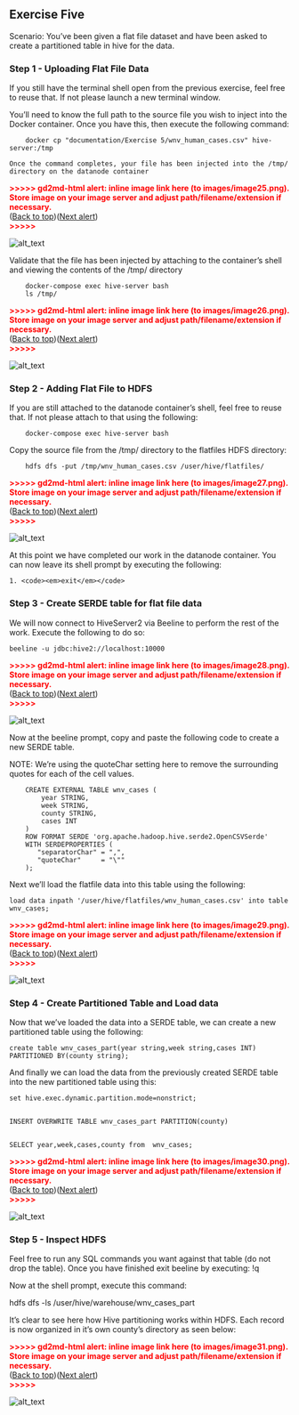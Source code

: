 ## Exercise Five

Scenario:  You’ve been given a flat file dataset and have been asked to create a partitioned table in hive for the data.  


### Step 1 - Uploading Flat File Data

If you still have the terminal shell open from the previous exercise, feel free to reuse that.  If not please launch a new terminal window.

You’ll need to know the full path to the source file you wish to inject into the Docker container.  Once you have this, then execute the following command:


```
    docker cp "documentation/Exercise 5/wnv_human_cases.csv" hive-server:/tmp
```



    Once the command completes, your file has been injected into the /tmp/ directory on the datanode container


    

<p id="gdcalert25" ><span style="color: red; font-weight: bold">>>>>>  gd2md-html alert: inline image link here (to images/image25.png). Store image on your image server and adjust path/filename/extension if necessary. </span><br>(<a href="#">Back to top</a>)(<a href="#gdcalert26">Next alert</a>)<br><span style="color: red; font-weight: bold">>>>>> </span></p>


![alt_text](images/image25.png "image_tooltip")


Validate that the file has been injected by attaching to the container’s shell and viewing the contents of the /tmp/ directory


```
    docker-compose exec hive-server bash
    ls /tmp/
```



    

<p id="gdcalert26" ><span style="color: red; font-weight: bold">>>>>>  gd2md-html alert: inline image link here (to images/image26.png). Store image on your image server and adjust path/filename/extension if necessary. </span><br>(<a href="#">Back to top</a>)(<a href="#gdcalert27">Next alert</a>)<br><span style="color: red; font-weight: bold">>>>>> </span></p>


![alt_text](images/image26.png "image_tooltip")



### Step 2 - Adding Flat File to HDFS

If you are still attached to the datanode container’s shell, feel free to reuse that.  If not please attach to that using the following:


```
    docker-compose exec hive-server bash
```


Copy the source file from the /tmp/ directory to the flatfiles HDFS directory:


```
    hdfs dfs -put /tmp/wnv_human_cases.csv /user/hive/flatfiles/
```




<p id="gdcalert27" ><span style="color: red; font-weight: bold">>>>>>  gd2md-html alert: inline image link here (to images/image27.png). Store image on your image server and adjust path/filename/extension if necessary. </span><br>(<a href="#">Back to top</a>)(<a href="#gdcalert28">Next alert</a>)<br><span style="color: red; font-weight: bold">>>>>> </span></p>


![alt_text](images/image27.png "image_tooltip")


At this point we have completed our work in the datanode container.  You can now leave its shell prompt by executing the following:



    1. <code><em>exit</em></code>


### Step 3 - Create SERDE table for flat file data

We will now connect to HiveServer2 via Beeline to perform the rest of the work.  Execute the following to do so:


```
beeline -u jdbc:hive2://localhost:10000
```




<p id="gdcalert28" ><span style="color: red; font-weight: bold">>>>>>  gd2md-html alert: inline image link here (to images/image28.png). Store image on your image server and adjust path/filename/extension if necessary. </span><br>(<a href="#">Back to top</a>)(<a href="#gdcalert29">Next alert</a>)<br><span style="color: red; font-weight: bold">>>>>> </span></p>


![alt_text](images/image28.png "image_tooltip")


Now at the beeline prompt, copy and paste the following code to create a new SERDE table.

NOTE: We’re using the quoteChar setting here to remove the surrounding quotes for each of the cell values.


```
    CREATE EXTERNAL TABLE wnv_cases (
        year STRING, 
        week STRING, 
        county STRING, 
        cases INT
    )
    ROW FORMAT SERDE 'org.apache.hadoop.hive.serde2.OpenCSVSerde'
    WITH SERDEPROPERTIES (
       "separatorChar" = ",",
       "quoteChar"     = "\""
    );
```


Next we’ll load the flatfile data into this table using the following:


```
load data inpath '/user/hive/flatfiles/wnv_human_cases.csv' into table wnv_cases;
```




<p id="gdcalert29" ><span style="color: red; font-weight: bold">>>>>>  gd2md-html alert: inline image link here (to images/image29.png). Store image on your image server and adjust path/filename/extension if necessary. </span><br>(<a href="#">Back to top</a>)(<a href="#gdcalert30">Next alert</a>)<br><span style="color: red; font-weight: bold">>>>>> </span></p>


![alt_text](images/image29.png "image_tooltip")



### Step 4 - Create Partitioned Table and Load data

Now that we’ve loaded the data into a SERDE table, we can create a new partitioned table using the following:


    create table wnv_cases_part(year string,week string,cases INT) PARTITIONED BY(county string);

And finally we can load the data from the previously created SERDE table into the new partitioned table using this:


    set hive.exec.dynamic.partition.mode=nonstrict;


    INSERT OVERWRITE TABLE wnv_cases_part PARTITION(county)


    SELECT year,week,cases,county from  wnv_cases;



<p id="gdcalert30" ><span style="color: red; font-weight: bold">>>>>>  gd2md-html alert: inline image link here (to images/image30.png). Store image on your image server and adjust path/filename/extension if necessary. </span><br>(<a href="#">Back to top</a>)(<a href="#gdcalert31">Next alert</a>)<br><span style="color: red; font-weight: bold">>>>>> </span></p>


![alt_text](images/image30.png "image_tooltip")



### Step 5 - Inspect HDFS

Feel free to run any SQL commands you want against that table (do not drop the table).  Once you have finished exit beeline by executing:  !q

Now at the shell prompt, execute this command:

hdfs dfs -ls /user/hive/warehouse/wnv_cases_part

It’s clear to see here how Hive partitioning works within HDFS.  Each record is now organized in it’s own county’s directory as seen below:



<p id="gdcalert31" ><span style="color: red; font-weight: bold">>>>>>  gd2md-html alert: inline image link here (to images/image31.png). Store image on your image server and adjust path/filename/extension if necessary. </span><br>(<a href="#">Back to top</a>)(<a href="#gdcalert32">Next alert</a>)<br><span style="color: red; font-weight: bold">>>>>> </span></p>


![alt_text](images/image31.png "image_tooltip")
